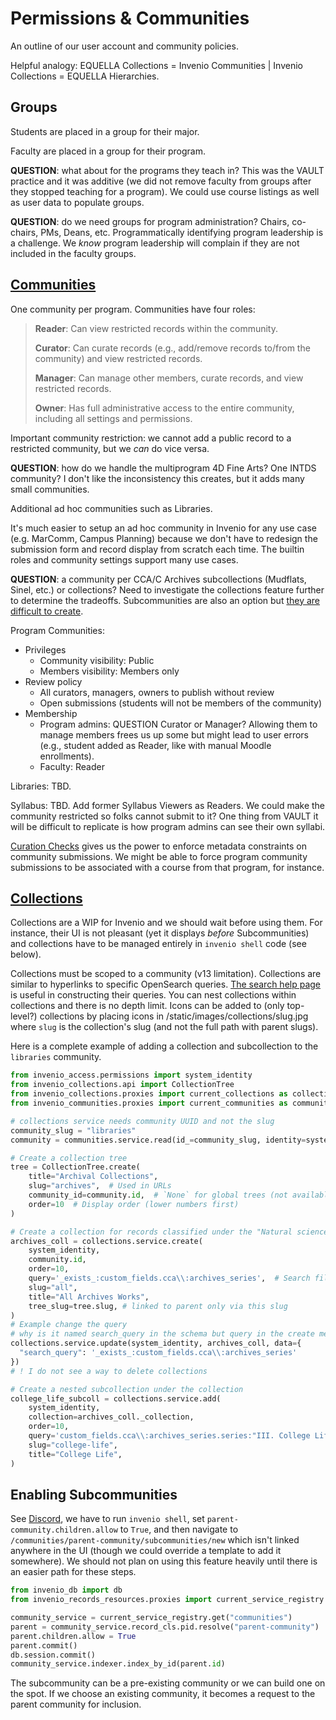 # Permissions & Communities

An outline of our user account and community policies.

Helpful analogy: EQUELLA Collections = Invenio Communities | Invenio Collections = EQUELLA Hierarchies.

## Groups

Students are placed in a group for their major.

Faculty are placed in a group for their program.

**QUESTION**: what about for the programs they teach in? This was the VAULT practice and it was additive (we did not remove faculty from groups after they stopped teaching for a program). We could use course listings as well as user data to populate groups.

**QUESTION**: do we need groups for program administration? Chairs, co-chairs, PMs, Deans, etc. Programmatically identifying program leadership is a challenge. We _know_ program leadership will complain if they are not included in the faculty groups.

## [Communities](https://inveniordm.docs.cern.ch/use/communities/)

One community per program. Communities have four roles:

> **Reader**: Can view restricted records within the community.
>
> **Curator**: Can curate records (e.g., add/remove records to/from the community) and view restricted records.
>
> **Manager**: Can manage other members, curate records, and view restricted records.
>
> **Owner**: Has full administrative access to the entire community, including all settings and permissions.

Important community restriction: we cannot add a public record to a restricted community, but we _can_ do vice versa.

**QUESTION**: how do we handle the multiprogram 4D Fine Arts? One INTDS community? I don't like the inconsistency this creates, but it adds many small communities.

Additional ad hoc communities such as Libraries.

It's much easier to setup an ad hoc community in Invenio for any use case (e.g. MarComm, Campus Planning) because we don't have to redesign the submission form and record display from scratch each time. The builtin roles and community settings support many use cases.

**QUESTION**: a community per CCA/C Archives subcollections (Mudflats, Sinel, etc.) or collections? Need to investigate the collections feature further to determine the tradeoffs. Subcommunities are also an option but [they are difficult to create](#enabling-subcommunities).

Program Communities:

- Privileges
  - Community visibility: Public
  - Members visibility: Members only
- Review policy
  - All curators, managers, owners to publish without review
  - Open submissions (students will not be members of the community)
- Membership
  - Program admins: QUESTION Curator or Manager? Allowing them to manage members frees us up some but might lead to user errors (e.g., student added as Reader, like with manual Moodle enrollments).
  - Faculty: Reader

Libraries: TBD.

Syllabus: TBD. Add former Syllabus Viewers as Readers. We could make the community restricted so folks cannot submit to it? One thing from VAULT it will be difficult to replicate is how program admins can see their own syllabi.

[Curation Checks](https://inveniordm.docs.cern.ch/operate/customize/curation-checks/) gives us the power to enforce metadata constraints on community submissions. We might be able to force program community submissions to be associated with a course from that program, for instance.

## [Collections](https://inveniordm.docs.cern.ch/operate/customize/collections/)

Collections are a WIP for Invenio and we should wait before using them. For instance, their UI is not pleasant (yet it displays _before_ Subcommunities) and collections have to be managed entirely in `invenio shell` code (see below).

Collections must be scoped to a community (v13 limitation). Collections are similar to hyperlinks to specific OpenSearch queries. [The search help page](https://inveniordm.web.cern.ch/help/search) is useful in constructing their queries. You can nest collections within collections and there is no depth limit. Icons can be added to (only top-level?) collections by placing icons in /static/images/collections/slug.jpg where `slug` is the collection's slug (and not the full path with parent slugs).

Here is a complete example of adding a collection and subcollection to the `libraries` community.

```python
from invenio_access.permissions import system_identity
from invenio_collections.api import CollectionTree
from invenio_collections.proxies import current_collections as collections
from invenio_communities.proxies import current_communities as communities

# collections service needs community UUID and not the slug
community_slug = "libraries"
community = communities.service.read(id_=community_slug, identity=system_identity)

# Create a collection tree
tree = CollectionTree.create(
    title="Archival Collections",
    slug="archives",  # Used in URLs
    community_id=community.id,  # `None` for global trees (not available in v13)
    order=10  # Display order (lower numbers first)
)

# Create a collection for records classified under the "Natural sciences" subject
archives_coll = collections.service.create(
    system_identity,
    community.id,
    order=10,
    query='_exists_:custom_fields.cca\\:archives_series',  # Search filter
    slug="all",
    title="All Archives Works",
    tree_slug=tree.slug, # linked to parent only via this slug
)
# Example change the query
# why is it named search_query in the schema but query in the create method?!?
collections.service.update(system_identity, archives_coll, data={
  "search_query": '_exists_:custom_fields.cca\\:archives_series'
})
# ! I do not see a way to delete collections

# Create a nested subcollection under the collection
college_life_subcoll = collections.service.add(
    system_identity,
    collection=archives_coll._collection,
    order=10,
    query='custom_fields.cca\\:archives_series.series:"III. College Life"',  # Search filter (added to the parent's)
    slug="college-life",
    title="College Life",
)
```

## Enabling Subcommunities

See [Discord](https://discord.com/channels/692989811736182844/704625518552547329/1423350740801421372), we have to run `invenio shell`, set `parent-community.children.allow` to `True`, and then navigate to `/communities/parent-community/subcommunities/new` which isn't linked anywhere in the UI (though we could override a template to add it somewhere). We should not plan on using this feature heavily until there is an easier path for these steps.

```python
from invenio_db import db
from invenio_records_resources.proxies import current_service_registry

community_service = current_service_registry.get("communities")
parent = community_service.record_cls.pid.resolve("parent-community")
parent.children.allow = True
parent.commit()
db.session.commit()
community_service.indexer.index_by_id(parent.id)
```

The subcommunity can be a pre-existing community or we can build one on the spot. If we choose an existing community, it becomes a request to the parent community for inclusion.
